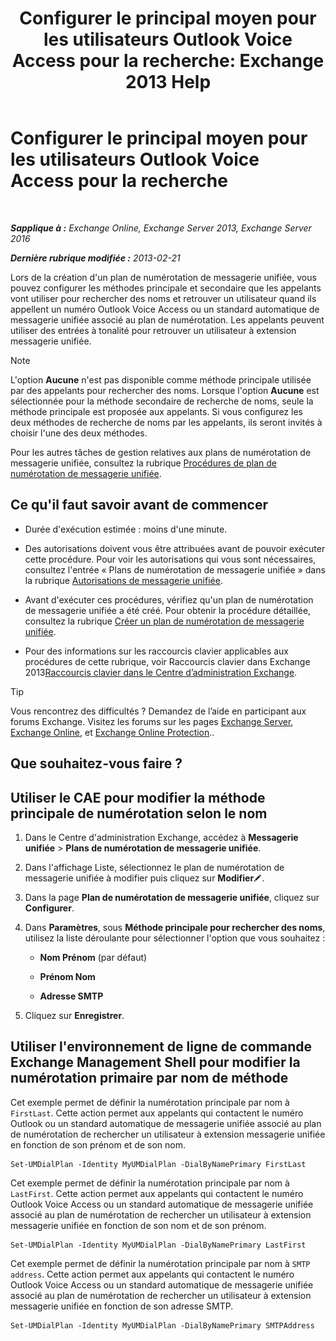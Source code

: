 ﻿---
title: 'Configurer le principal moyen pour les utilisateurs Outlook Voice Access pour la recherche: Exchange 2013 Help'
TOCTitle: Configurer le principal moyen pour les utilisateurs Outlook Voice Access pour la recherche
ms:assetid: 3d93a037-5820-41d3-9206-69f534414daf
ms:mtpsurl: https://technet.microsoft.com/fr-fr/library/Aa997563(v=EXCHG.150)
ms:contentKeyID: 50477945
ms.date: 05/23/2018
mtps_version: v=EXCHG.150
ms.translationtype: MT
---

# Configurer le principal moyen pour les utilisateurs Outlook Voice Access pour la recherche

 

_**Sapplique à :** Exchange Online, Exchange Server 2013, Exchange Server 2016_

_**Dernière rubrique modifiée :** 2013-02-21_

Lors de la création d'un plan de numérotation de messagerie unifiée, vous pouvez configurer les méthodes principale et secondaire que les appelants vont utiliser pour rechercher des noms et retrouver un utilisateur quand ils appellent un numéro Outlook Voice Access ou un standard automatique de messagerie unifiée associé au plan de numérotation. Les appelants peuvent utiliser des entrées à tonalité pour retrouver un utilisateur à extension messagerie unifiée.

> [!NOTE]
> L'option <strong>Aucune</strong> n'est pas disponible comme méthode principale utilisée par des appelants pour rechercher des noms. Lorsque l'option <strong>Aucune</strong> est sélectionnée pour la méthode secondaire de recherche de noms, seule la méthode principale est proposée aux appelants. Si vous configurez les deux méthodes de recherche de noms par les appelants, ils seront invités à choisir l'une des deux méthodes.


Pour les autres tâches de gestion relatives aux plans de numérotation de messagerie unifiée, consultez la rubrique [Procédures de plan de numérotation de messagerie unifiée](um-dial-plan-procedures-exchange-2013-help.md).

## Ce qu'il faut savoir avant de commencer

  - Durée d'exécution estimée : moins d'une minute.

  - Des autorisations doivent vous être attribuées avant de pouvoir exécuter cette procédure. Pour voir les autorisations qui vous sont nécessaires, consultez l'entrée « Plans de numérotation de messagerie unifiée » dans la rubrique [Autorisations de messagerie unifiée](unified-messaging-permissions-exchange-2013-help.md).

  - Avant d'exécuter ces procédures, vérifiez qu'un plan de numérotation de messagerie unifiée a été créé. Pour obtenir la procédure détaillée, consultez la rubrique [Créer un plan de numérotation de messagerie unifiée](create-a-um-dial-plan-exchange-2013-help.md).

  - Pour des informations sur les raccourcis clavier applicables aux procédures de cette rubrique, voir Raccourcis clavier dans Exchange 2013[Raccourcis clavier dans le Centre d’administration Exchange](keyboard-shortcuts-in-the-exchange-admin-center-exchange-online-protection-help.md).

> [!TIP]
> Vous rencontrez des difficultés ? Demandez de l’aide en participant aux forums Exchange. Visitez les forums sur les pages <a href="https://go.microsoft.com/fwlink/p/?linkid=60612">Exchange Server</a>, <a href="https://go.microsoft.com/fwlink/p/?linkid=267542">Exchange Online</a>, et <a href="https://go.microsoft.com/fwlink/p/?linkid=285351">Exchange Online Protection</a>..


## Que souhaitez-vous faire ?

## Utiliser le CAE pour modifier la méthode principale de numérotation selon le nom

1.  Dans le Centre d'administration Exchange, accédez à **Messagerie unifiée** \> **Plans de numérotation de messagerie unifiée**.

2.  Dans l'affichage Liste, sélectionnez le plan de numérotation de messagerie unifiée à modifier puis cliquez sur **Modifier**![Icône Modifier](images/Bb124582.6f53ccb2-1f13-4c02-bea0-30690e6ea71d(EXCHG.150).gif "Icône Modifier").

3.  Dans la page **Plan de numérotation de messagerie unifiée**, cliquez sur **Configurer**.

4.  Dans **Paramètres**, sous **Méthode principale pour rechercher des noms**, utilisez la liste déroulante pour sélectionner l'option que vous souhaitez :
    
      - **Nom Prénom** (par défaut)
    
      - **Prénom Nom**
    
      - **Adresse SMTP**

5.  Cliquez sur **Enregistrer**.

## Utiliser l'environnement de ligne de commande Exchange Management Shell pour modifier la numérotation primaire par nom de méthode

Cet exemple permet de définir la numérotation principale par nom à `FirstLast`. Cette action permet aux appelants qui contactent le numéro Outlook ou un standard automatique de messagerie unifiée associé au plan de numérotation de rechercher un utilisateur à extension messagerie unifiée en fonction de son prénom et de son nom.

    Set-UMDialPlan -Identity MyUMDialPlan -DialByNamePrimary FirstLast

Cet exemple permet de définir la numérotation principale par nom à `LastFirst`. Cette action permet aux appelants qui contactent le numéro Outlook Voice Access ou un standard automatique de messagerie unifiée associé au plan de numérotation de rechercher un utilisateur à extension messagerie unifiée en fonction de son nom et de son prénom.

    Set-UMDialPlan -Identity MyUMDialPlan -DialByNamePrimary LastFirst 

Cet exemple permet de définir la numérotation principale par nom à `SMTP address`. Cette action permet aux appelants qui contactent le numéro Outlook Voice Access ou un standard automatique de messagerie unifiée associé au plan de numérotation de rechercher un utilisateur à extension messagerie unifiée en fonction de son adresse SMTP.

    Set-UMDialPlan -Identity MyUMDialPlan -DialByNamePrimary SMTPAddress

